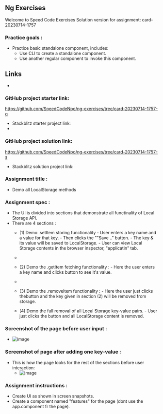 ## Ng Exercises
Welcome to Speed Code Exercises
Solution version for assignment: card-20230714-1757

### Practice goals :

- Practice basic standalone component, includes:
  - Use CLI to create a standalone component.
  - Use another regular component to invoke this component.

## Links
- 
### GitHub project starter link:
   https://github.com/SpeedCodeNpo/ng-exercises/tree/card-20230714-1757-q

- Stackblitz starter project link:
-
### GitHub project solution link:
   https://github.com/SpeedCodeNpo/ng-exercises/tree/card-20230714-1757-s

- Stackblitz solution project link:

### Assignment title :
- Demo all LocalStorage methods

### Assignment spec :
- The UI is divided into sections that demonstrate all functinality of Local Storage API.
- There are 4 sections :
  - (1) Demo .setItem storing functionality
        - User enters a key name and a value for that key.
        - Then clicks the ""Save .." button.
        - The key & its value will be saved to LocalStorage.
        - User can view Local Storage contents in the browser inspector, "applicatin" tab.
  -
  - (2) Demo the .getItem fetching functionality :
        - Here the user enters a key name and clicks button to see it's value.
  -        
  - (3) Demo the .removeItem functionality :
        - Here the user just clicks thebutton and the key given in section (2) will be removed from storage.
        
  - (4) Demo the full removal of all Local Storage key-value pairs.
        - User just clicks the button and all LocalStorage content is removed.

### Screenshot of the page before user input :
 - ![image](https://github.com/SpeedCodeNpo/ng-exercises/assets/132397719/1587bc2d-27d6-40a9-ba1b-cc7c83c31cef)
  
### Screenshot of page after adding one key-value :
- This is how the page looks for the rest of the sections before user interaction:
  - ![image](https://github.com/SpeedCodeNpo/ng-exercises/assets/132397719/930ce926-f6f2-4dad-87db-cc2cf1ebf816)


### Assignment instructions :

- Create UI as shown in screen snapshots.
- Create a component named "features" for the page (dont use the app.component fr the page).
